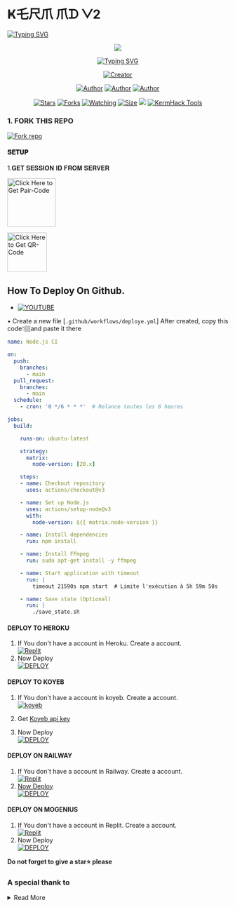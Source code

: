 #        Ҝ乇尺爪 爪ᗪ ᐯ2

   <a>
                                      <a href="https://git.io/typing-svg"><img src="https://readme-typing-svg.demolab.com?font=Jersey+20+Charted&size=30&pause=1000&color=F71515&width=435&lines=BOT+100%25+🐼🥷🗽💻🖥️⌨️☣️🪳🛒🐞🪲🛒🛍️💻📱🕸️🗽🥷🐼%E2%84%A2%EF%B8%8F" alt="Typing SVG" /></a>   
            
<p align="center"> 
<up A simple WhatsApp User Bot Coded By 🐼🥷🗽 and 🗽TOpPLUG</u>
</p>
<p align="center">
<img src="https://i.imgur.com/Gw7jtD0.jpeg"/>       
<p align="center">
  <a href="https://git.io/typing-svg"><img src="https://readme-typing-svg.demolab.com?font=EB+Garamond&weight=800&size=25&duration=4000&pause=1000&random=false&width=435&lines=+•__I'M+🐼🪳📱🐼🥷☣️🐞🪲🐛🕷️-+MD__•;MULTI-DEVICE+WHATSAPP+BOT;DEVELOPED+BY+🐼🥷 CYBERPUNK+AND+🗽TOpPLUG;RELEASED+DATE+05%2F9%2F2024."                               alt="Typing SVG" /></a>
</p> 
<p align="center">
<a href="#"><img title="Creator" src="https://img.shields.io/badge/Creator-🐼🗽🥷TOpPLUG🗽🐼🥷-red.svg?style=for-the-badge&logo=github"></a>
</a>
</p>
<p align="center">
<a href="https://github.com/Hubdarkweb"><img title="Author" src="https://img.shields.io/badge/🐼🗽🥷 CYBERPUNK💻🐼🗽🥷-black?style=for-the-badge&logo=Github"></a> <a href="https://t.me/Hub7s"><img title="Author" src="https://img.shields.io/badge/CHANNEL-black?style=for-the-badge&logo=Telegram"></a> <a href="https://wa.me/254112386921"><img title="Author" src="https://img.shields.io/badge/CHAT US-black?style=for-the-badge&logo=Whatsapp">
<p/>
<p align="center">
<a href="https://github.com/Hubdarkweb/KERM_MD-V2/stargazers/"><img title="Stars" src="https://img.shields.io/github/stars/Hubdarkweb/KERM_MD-V2?color=white&style=flat-square"></a>
<a href="https://github.com/Hubdarkweb/KERM_MD-V2/network/members"><img title="Forks" src="https://img.shields.io/github/forks/Hubdarkweb/KERM_MD-V2?color=yellow&style=flat-square"></a>
<a href="https://github.com/Hubdarkweb/KERM_MD-V2/watchers"><img title="Watching" src="https://img.shields.io/github/watchers/Hubdarkweb/KERM_MD-V2?label=Watchers&color=red&style=flat-square"></a>
<a href="https://github.com/Hubdarkweb/KERM_MD-V2/"><img title="Size" src="https://img.shields.io/github/repo-size/AlipBot/Api-Alpis?style=flat-square&color=darkred"></a>
<a href="https://hits.seeyoufarm.com"><img src="https://hits.seeyoufarm.com/api/count/incr/badge.svg?url=https://github.com/Hubdarkweb/KERM_MD-V2/%2Fhit-counter&count_bg=%2379C83D&title_bg=%23555555&icon=probot.svg&icon_color=%2304FF00&title=hits&edge_flat=false"/></a>
        <a href = ""><img alt="KermHack Tools" src="https://img.shields.io/youtube/channel/subscribers/" target="_blank" /></a>

### 1. FORK THIS REPO

<a href='https://github.com/Hubdarkweb/KERM_MD-V2/fork' target="_blank"><img alt='Fork repo' src='https://img.shields.io/badge/Fork This Repo-black?style=for-the-badge&logo=git&logoColor=white'/></a>
<p align="center">

#### 𝐒𝐄𝐓𝐔𝐏


1.𝐆𝐄𝐓 𝐒𝐄𝐒𝐒𝐈𝐎𝐍 𝐈𝐃 𝐅𝐑𝐎𝐌 𝐒𝐄𝐑𝐕𝐄𝐑

<a href="https://kerm-session-2c65.onrender.com/pair"><img src="https://img.shields.io/badge/PAIR_CODE-blue" alt="Click Here to Get Pair-Code" width="110"></a>   

<a href="https://kerm-session-2c65.onrender.com/wasiqr"><img src="https://img.shields.io/badge/QR CODE-green" alt="Click Here to Get QR-Code" width="90"></a> 

## How To Deploy On Github.
* [![YOUTUBE](https://img.shields.io/badge/HOW_TO_DEPLOY-red?style=for-the-badge&logo=youtube&logoColor=white)](https://youtu.be/T77rQM7Nk5k?si=gg-LJxS6vC6kBEpJ)

• Create a new file [`.github/workflows/deploye.yml`] After created, copy this code👇🏽and paste it there
```yml
name: Node.js CI

on:
  push:
    branches:
      - main
  pull_request:
    branches:
      - main
  schedule:
    - cron: '0 */6 * * *'  # Relance toutes les 6 heures

jobs:
  build:

    runs-on: ubuntu-latest

    strategy:
      matrix:
        node-version: [20.x]

    steps:
    - name: Checkout repository
      uses: actions/checkout@v3

    - name: Set up Node.js
      uses: actions/setup-node@v3
      with:
        node-version: ${{ matrix.node-version }}

    - name: Install dependencies
      run: npm install

    - name: Install FFmpeg
      run: sudo apt-get install -y ffmpeg

    - name: Start application with timeout
      run: |
        timeout 21590s npm start  # Limite l'exécution à 5h 59m 50s

    - name: Save state (Optional)
      run: |
        ./save_state.sh
```
#### DEPLOY TO HEROKU 

1. If You don't have a account in Heroku. Create a account.
    <br>
<a href='https://heroku.com' target="_blank"><img alt='Replit' src='https://img.shields.io/badge/-Create-black?style=for-the-badge&logo=heroku'/></a>
   <br>
2. Now Deploy
    <br>
<a href='https://heroku.com/deploy?template=https://github.com/Hubdarkweb/KERM_MD-V2' target="_blank"><img alt='DEPLOY' src='https://img.shields.io/badge/-DEPLOY-black?style=for-the-badge&logo=heroku'/></a>

#### DEPLOY TO KOYEB 

1. If You don't have a account in koyeb. Create a account.
    <br>
<a href='https://app.koyeb.com/auth/signup' target="_blank"><img alt='koyeb' src='https://img.shields.io/badge/-Create-black?style=for-the-badge&logo=koyeb'/></a>

2. Get [Koyeb api key](https://app.koyeb.com/account/api)

4. Now Deploy
    <br>
<a href='https://app.koyeb.com/services/deploy?type=git&repository=https://github.com/Hubdarkweb/KERM_MD-V2&branch=main&name=xbotmd&builder=dockerfile&env[SESSION_ID]=%20&env[WORK_TYPE]=private&env[HANDLER]=.&env[BOT_INFO]=KERM_MD-V2;ASWIN%20SPARKY;https://i.imgur.com/Gw7jtD0.jpeg&env[SUDO]=237656520674,254112386921&env[STICKER_DATA]=KG TECH&env[DATABASE_URL]' target="_blank"><img alt='DEPLOY' src='https://img.shields.io/badge/-DEPLOY-black?style=for-the-badge&logo=koyeb'/></a>

#### DEPLOY ON RAILWAY

1. If You don't have a account in Railway. Create a account.
    <br>
<a href='https://railway.app' target="_blank"><img alt='Replit' src='https://img.shields.io/badge/-Create-black?style=for-the-badge&logo=railway'/>
2. Now Deploy
    <br>
<a href='https://railway.app' target="_blank"><img alt='DEPLOY' src='https://img.shields.io/badge/-DEPLOY-black?style=for-the-badge&logo=railway'/></a>

#### DEPLOY ON MOGENIUS

1. If You don't have a account in Replit. Create a account.
    <br>
<a href='https://mogenius.com' target="_blank"><img alt='Replit' src='https://img.shields.io/badge/-Create-black?style=for-the-badge&logo=genius'/></a>
2. Now Deploy
    <br>
<a href='https://mogenius.com' target="_blank"><img alt='DEPLOY' src='https://img.shields.io/badge/-DEPLOY-black?style=for-the-badge&logo=genius'/></a>

  **Do not forget to give a star⭐️ please**

### A special thank to

<details close>
<summary>Read More</summary>

<br>

* [`🐼🥷🗽 Cyberpunk`](https://github.com/Hubdarkweb)
* [`🐼🗽🥷 Cyberpanda`](https://github.com/Hubdarkweb)
* ## Contact Dev of KERM🤪
* [`🗽🥷TOpPLUG`](https://wa.me/254112386921?text=Hi+Bro+🐼🗽🥷+Big+Fan😍)
* [`🛒🛍️🪳🐛🏴‍☠️☣️🐞🪲🕷️🪬`](https://wa.me/254112386921?text=Hi+Bro+🪲🐞🏴‍☠️🗽🥷🐼+Big+Fan😍)
 </details>
 
